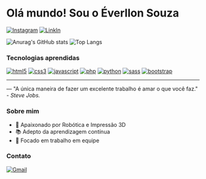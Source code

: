 # Olá mundo! Sou o Éverllon Souza

[![Instagram](https://img.shields.io/badge/Instagram-E4405F?style=for-the-badge&logo=instagram&logoColor=white)](https://instagram.com/esowza__)
[![LinkIn](https://img.shields.io/badge/LinkedIn-0077B5?style=for-the-badge&logo=linkedin&logoColor=white)](https://linledin.com)

![Anurag's GitHub stats](https://github-readme-stats.vercel.app/api?username=deveverllon&show_icons=true&theme=dark)
![Top Langs](https://github-readme-stats.vercel.app/api/top-langs/?username=deveverllon&hide_progress=true&theme=dark)

### Tecnologias aprendidas
[![html5](https://img.shields.io/badge/HTML5-E34F26?style=for-the-badge&logo=html5&logoColor=white)](#)
[![css3](https://img.shields.io/badge/CSS3-1572B6?style=for-the-badge&logo=css3&logoColor=white)](#)
[![javascript](https://img.shields.io/badge/JavaScript-F7DF1E?style=for-the-badge&logo=javascript&logoColor=black)](#)
[![php](https://img.shields.io/badge/PHP-777BB4?style=for-the-badge&logo=php&logoColor=white)](#)
[![python](https://img.shields.io/badge/Python-14354C?style=for-the-badge&logo=python&logoColor=white)](#)
[![sass](https://img.shields.io/badge/Sass-CC6699?style=for-the-badge&logo=sass&logoColor=white)](#)
[![bootstrap](https://img.shields.io/badge/Bootstrap-563D7C?style=for-the-badge&logo=bootstrap&logoColor=white)](#)


<hr>
<p> — "A única maneira de fazer um excelente trabalho é amar o que você faz." <em>- Steve Jobs.</em></p>

### Sobre mim
- 🌟 Apaixonado por Robótica e Impressão 3D
- 📚 Adepto da aprendizagem contínua
- 🤝 Focado em trabalho em equipe

### Contato
[![Gmail](https://img.shields.io/badge/Gmail-D14836?style=for-the-badge&logo=gmail&logoColor=white)](mailto:everllonsouza5@gmail.com)
